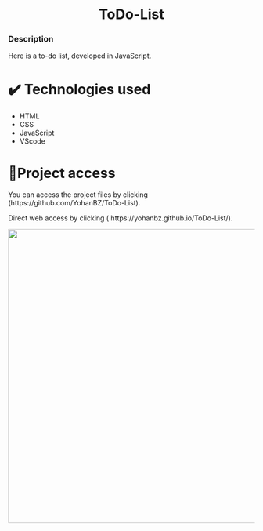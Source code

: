  <h1 align="center">ToDo-List</h1>
 <h3>Description</h3>
 <p>Here is a to-do list, developed in JavaScript.</p>
 <h1>✔️ Technologies used</h1>
 <ul>
  <li>HTML</li>
  <li>CSS</li>
  <li>JavaScript</li>
  <li>VScode</li>
 </ul>
 <h1>📁Project access</h1>
 <p>You can access the project files by clicking (https://github.com/YohanBZ/ToDo-List).</p>
 <p>Direct web access by clicking ( https://yohanbz.github.io/ToDo-List/).</p>
 <img width="600" src="https://user-images.githubusercontent.com/98111590/181918131-8d67eba3-92c9-46bc-8c25-e53b51582b35.png">
